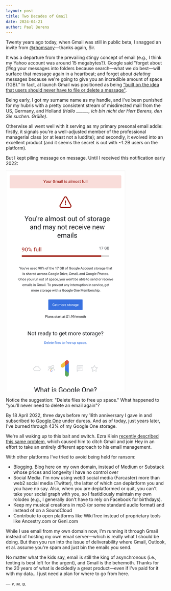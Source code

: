 ```yaml
---
layout: post
title: Two Decades of Gmail
date: 2024-04-21
author:	Paul Berens
---
```

Twenty years ago today, when Gmail was still in public beta, I snagged an invite from [@rhomsany](https://twitter.com/rhomsany)—thanks again, Sir.

It was a departure from the prevailing stingy concept of email (e.g., I think my Yahoo account was around 15 megabytes?). Google said "forget about *filing* your messages into folders because search—what we do best—will surface that message again in a heartbeat; and forget about *deleting* messages because we're going to give you an incredible amount of space (1GB)." In fact, at launch Gmail was positioned as being ["built on the idea that users should never have to file or delete a message"](https://googlepress.blogspot.com/2004/04/google-gets-message-launches-gmail.html).

Being early, I got my surname name as my handle, and I've been punished for my hubris with a pretty consistent stream of misdirected mail from the US, Germany, and Holland *(Hallo ______, ich bin nicht der Herr Berens, den Sie suchen. Grüße)*.

Otherwise all went well with it serving as my primary presonal email addie: firstly, it signals you're a well-adjusted member of the professional managerial class (or at least not a luddite); and secondly, it evolved into an excellent product (and it seems the secret is out with ~1.2B users on the platform).

But I kept piling message on message. Until I received this notification early 2022:

![Gmail out of storage notification](/assets/images/gmail.storage.png)

Notice the suggestion: "Delete files to free up space." What happened to "you'll never need to delete an email again"?

By 18 April 2022, three days before my 18th anniversary I gave in and subscribed to [Google One](https://one.google.com/) under duress. And as of today, just years later, I've burned through 43% of my Google One storage. 

We're all waking up to this bait and switch. Ezra Klein [recently described this same problem](https://www.nytimes.com/2024/04/07/opinion/gmail-email-digital-shame.html), which caused him to ditch Gmail and join Hey in an effort to take an entirely different approach to his email management.

With other platforms I've tried to avoid being held for ransom:
- Blogging. Blog here on my own domain, instead of Medium or Substack whose prices and longevity I have no control over
- Social Media. I'm now using web3 social media (Farcaster) more than web2 social media (Twitter), the latter of which can deplatform you and you have no say. Also, when you are deplatformed or quit, you can't take your social graph with you, so I fastidiously maintain my own rolodex (e.g., I generally don't have to rely on Facebook for birthdays).
- Keep my musical creations in mp3 (or some standard audio format) and instead of on a SoundCloud
- Contribute to open platforms like WikiTree instead of proprietary tools like Ancestry.com or Geni.com

While I use email from my own domain now, I'm running it through Gmail instead of hosting my own email server—which is really what I should be doing. But then you run into the issue of deliverability where Gmail, Outlook, et al. assume you're spam and just bin the emails you send.

No matter what the kids say, email is still the king of asynchronous (i.e., texting is best left for the urgent), and Gmail is the behemoth. Thanks for the 20 years of what is decidedly a great product—even if I've paid for it with my data...I just need a plan for where to go from here.

— ᴘ. ᴍ. ʙ.